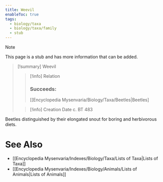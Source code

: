 ```yaml
---
title: Weevil
enableToc: true
tags:
  - biology/taxa
  - biology/taxa/family
  - stub
---
```


> [!note]
> This page is a stub and has more information that can be added.

> [!summary] Weevil
> > [!info] Relation
> > ### Succeeds:
> > [[Encyclopedia Mysenvaria/Biology/Taxa/Beetles|Beetles]
>
> > [!info] Creation Date
> > c. BT 483

Beetles distinguished by their elongated snout for boring and herbivorous diets.

# See Also
- [[Encyclopedia Mysenvaria/Indexes/Biology/Taxa/Lists of Taxa|Lists of Taxa]]
- [[Encyclopedia Mysenvaria/Indexes/Biology/Animals/Lists of Animals|Lists of Animals]]
